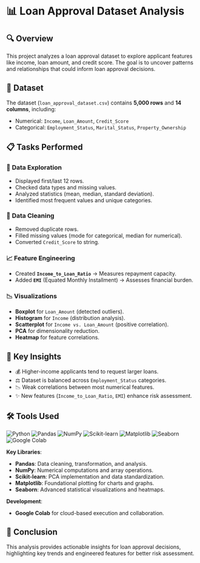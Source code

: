 # 📊 Loan Approval Dataset Analysis  

## 🔍 Overview  
This project analyzes a loan approval dataset to explore applicant features like income, loan amount, and credit score.
The goal is to uncover patterns and relationships that could inform loan approval decisions.  

## 📂 Dataset  
The dataset (`loan_approval_dataset.csv`) contains **5,000 rows** and **14 columns**, including:  
- Numerical: `Income`, `Loan_Amount`, `Credit_Score`  
- Categorical: `Employment_Status`, `Marital_Status`, `Property_Ownership`  

## 📋 Tasks Performed  

### 📌 **Data Exploration**  
- Displayed first/last 12 rows.  
- Checked data types and missing values.  
- Analyzed statistics (mean, median, standard deviation).  
- Identified most frequent values and unique categories.  

### 🧹 **Data Cleaning**  
- Removed duplicate rows.  
- Filled missing values (mode for categorical, median for numerical).  
- Converted `Credit_Score` to string.  

### 📈 **Feature Engineering**  
- Created **`Income_to_Loan_Ratio`** → Measures repayment capacity.  
- Added **`EMI`** (Equated Monthly Installment) → Assesses financial burden.  

### 📉 **Visualizations**  
- **Boxplot** for `Loan_Amount` (detected outliers).  
- **Histogram** for `Income` (distribution analysis).  
- **Scatterplot** for `Income vs. Loan_Amount` (positive correlation).  
- **PCA** for dimensionality reduction.  
- **Heatmap** for feature correlations.  

## 🔎 **Key Insights**  
- 💰 Higher-income applicants tend to request larger loans.  
- ⚖️ Dataset is balanced across `Employment_Status` categories.  
- 📉 Weak correlations between most numerical features.  
- ✨ New features (`Income_to_Loan_Ratio`, `EMI`) enhance risk assessment.  

## 🛠 **Tools Used**  
![Python](https://img.shields.io/badge/-Python-3776AB?style=for-the-badge&logo=python&logoColor=white)
![Pandas](https://img.shields.io/badge/-Pandas-150458?style=for-the-badge&logo=pandas&logoColor=white)
![NumPy](https://img.shields.io/badge/-NumPy-013243?style=for-the-badge&logo=numpy&logoColor=white)
![Scikit-learn](https://img.shields.io/badge/-Scikit--learn-F7931E?style=for-the-badge&logo=scikit-learn&logoColor=white)
![Matplotlib](https://custom-icon-badges.demolab.com/badge/Matplotlib-71D291?style=for-the-badge&logo=matplotlib)
![Seaborn](https://img.shields.io/badge/-Seaborn-5C8EBC?style=for-the-badge&logo=pypi&logoColor=white)
![Google Colab](https://img.shields.io/badge/Google%20Colab-F9AB00?style=for-the-badge&logo=googlecolab&logoColor=fff)

**Key Libraries**:  

- **Pandas**: Data cleaning, transformation, and analysis.
- **NumPy**: Numerical computations and array operations.
- **Scikit-learn**: PCA implementation and data standardization.
- **Matplotlib**: Foundational plotting for charts and graphs.
- **Seaborn**: Advanced statistical visualizations and heatmaps.

**Development**:  
- **Google Colab** for cloud-based execution and collaboration.

## 🎯 **Conclusion**  
This analysis provides actionable insights for loan approval decisions, highlighting key trends and engineered features for better risk assessment.  
